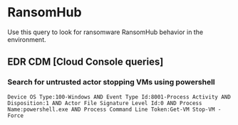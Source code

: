 # RansomHub

Use this query to look for ransomware RansomHub behavior in the environment.

## EDR CDM [Cloud Console queries]

### Search for untrusted actor stopping VMs using powershell

```
Device OS Type:100-Windows AND Event Type Id:8001-Process Activity AND Disposition:1 AND Actor File Signature Level Id:0 AND Process Name:powershell.exe AND Process Command Line Token:Get-VM Stop-VM -Force
```

